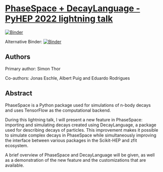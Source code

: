 # [PhaseSpace + DecayLanguage - PyHEP 2022 lightning talk](https://indico.cern.ch/event/1150631/contributions/5002824/)

[![Binder](https://mybinder.org/badge_logo.svg)](https://mybinder.org/v2/gh/simonthor/PyHEP2022/HEAD?urlpath=lab/tree/lightning-talk.ipynb)

Alternative Binder:
[![Binder](https://mybinder.org/badge_logo.svg)](https://mybinder.org/v2/gh/jonas-eschle/PyHEP2022phasespace/HEAD?urlpath=lab/tree/lightning-talk.ipynb)


## Authors
Primary author: Simon Thor

Co-authors: Jonas Eschle, Albert Puig and Eduardo Rodrigues

## Abstract
PhaseSpace is a Python package used for simulations of n-body decays and uses TensorFlow as the computational backend.

During this lightning talk, I will present a new feature in PhaseSpace: importing and simulating decays created using DecayLanguage, a package used for describing decays of particles. This improvement makes it possible to simulate complex decays in PhaseSpace while simultaneously improving the interface between various packages in the Scikit-HEP and zfit ecosystem.

A brief overview of PhaseSpace and DecayLanguage will be given, as well as a demonstration of the new feature and the customizations that are available.
